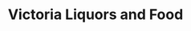 ---
title: "Victoria Liquors and Food"
url: /milpitas/victoria-liquors-and-food/
shop: Spirituosen
---